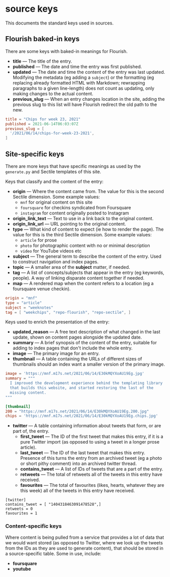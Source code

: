 source keys
===========

This documents the standard keys used in sources.

## Flourish baked-in keys 

There are some keys with baked-in meanings for Flourish.

  * **title** — The title of the entry.
  * **published** — The date and time the entry was first published.
  * **updated** — The date and time the content of the entry was last updated.
    Modifying the metadata (eg adding a `subject`) or the formatting
    (eg replacing already formatted HTML with Markdown; rewrapping paragraphs
    to a given line-length) does not count as updating, only making changes
    to the actual content.
  * **previous_slug** — When an entry changes location in the site, adding
    the previous slug to this list will have Flourish redirect the old
    path to the new.

```toml
title = "Chips for week 23, 2021"
published = 2021-06-14T06:03:07Z
previous_slug = [
  '/2021/06/14/chips-for-week-23-2021',
]
```

## Site-specific keys

There are more keys that have specific meanings as used by the `generate.py`
and Sectile templates of this site.

Keys that classify and the content of the entry:

  * **origin** — Where the content came from. The value for this is the
    second Sectile dimension. Some example values:
      * `mnf` for original content on this site
      * `foursquare` for checkins syndicated from Foursquare
      * `instagram` for content originally posted to Instagram
  * **origin_link_text** — Text to use in a link back to the original content.
  * **origin_link_url** — URL pointing to the original content.
  * **type** — What kind of content to expect (ie how to render the page).
    The value for this is the third Sectile dimension. Some example values:
      * `article` for prose
      * `photo` for photographic content with no or minimal description
      * `video` for YouTube videos etc
  * **subject** — The general term to describe the content of the entry.
    Used to construct navigation and index pages.
  * **topic** — A smaller area of the **subject** matter, if needed.
  * **tag** — A list of concepts/subjects that appear in the entry (eg
    keywords, people). A way of linking disparate content together if
    needed.
  * **map** — A rendered map when the content refers to a location (eg
    a foursquare venue checkin).

```toml
origin = "mnf"
type = "article"
subject = "weeknotes"
tag = [ "weekchips", "repo-flourish", "repo-sectile", ]
```

Keys used to enrich the presentation of the entry:

  * **updated_reason** — A free text description of what changed in the
    last update, shown on content pages alongside the updated date.
  * **summary** — A brief synopsis of the content of the entry, suitable
    for adding to index pages that don't include the whole entry.
  * **image** — The primary image for an entry.
  * **thumbnail** — A table containing the URLs of different sizes of
    thumbnails should an index want a smaller version of the primary image.

```toml
image = 'https://mnf.m17s.net/2021/06/14/E30kMQYXoAU19Eg.jpg'
summary = """
  I improved the development experience behind the templating library
  that builds this website, and started restoring the last of the 
  missing content.
"""

[thumbnail]
200 = "https://mnf.m17s.net/2021/06/14/E30kMQYXoAU19Eg.200.jpg"
chips = 'https://mnf.m17s.net/2021/06/14/E30kMQYXoAU19Eg.chips.jpg'
```

  * **twitter** — A table containing information about tweets that
    form, or are part of, the entry.
      * **first_tweet** — The ID of the first tweet that makes this entry,
        if it is a pure Twitter import (as opposed to using a tweet in a
        longer prose article).
      * **last_tweet** — The ID of the last tweet that makes this entry.
        Presence of this turns the entry from an archived tweet (eg a photo
        or short pithy comment) into an archived twitter thread.
      * **contains_tweet** — A list of IDs of tweets that are a part of
        the entry.
      * **retweets** — The total of retweets all of the tweets in this entry
        have received.
      * **favourites** — The total of favourites (likes, hearts, whatever they
        are this week) all of the tweets in this entry have received.

```
[twitter]
contains_tweet = [ "1404318463091478528",]
retweets = 0
favourites = 1
```

### Content-specific keys

Where content is being pulled from a service that provides a lot of data
that we would want stored (as opposed to Twitter, where we look up the
tweets from the IDs as they are used to generate content), that should be
stored in a source-specific table. Some in use, include:

  * **foursquare**
  * **youtube**
